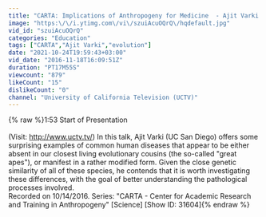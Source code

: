 ```yaml
---
title: "CARTA: Implications of Anthropogeny for Medicine  - Ajit Varki: Are There Human-Specific Diseases?"
image: "https:\/\/i.ytimg.com\/vi\/szuiAcuOQrQ\/hqdefault.jpg"
vid_id: "szuiAcuOQrQ"
categories: "Education"
tags: ["CARTA","Ajit Varki","evolution"]
date: "2021-10-24T19:59:43+03:00"
vid_date: "2016-11-18T16:09:51Z"
duration: "PT17M55S"
viewcount: "879"
likeCount: "15"
dislikeCount: "0"
channel: "University of California Television (UCTV)"
---
```

{% raw %}1:53 Start of Presentation<br /><br />(Visit: <a rel="nofollow" target="blank" href="http://www.uctv.tv/)">http://www.uctv.tv/)</a> In this talk, Ajit Varki (UC San Diego) offers some surprising examples of common human diseases that appear to be either absent in our closest living evolutionary cousins (the so-called &quot;great apes&quot;), or manifest in a rather modified form. Given the close genetic similarity of all of these species, he contends that it is worth investigating these differences, with the goal of better understanding the pathological processes involved.<br /> Recorded on 10/14/2016. Series: &quot;CARTA - Center for Academic Research and Training in Anthropogeny&quot; [Science] [Show ID: 31604]{% endraw %}
